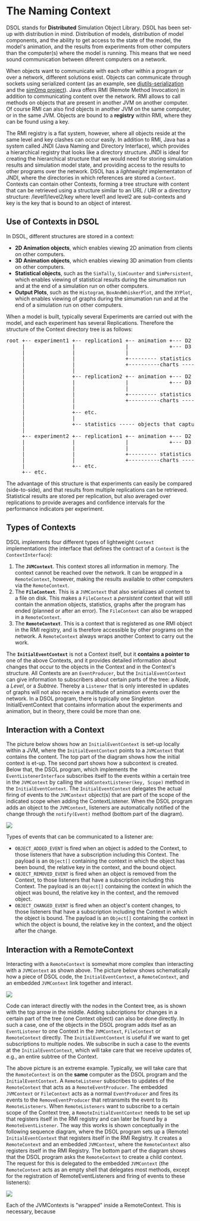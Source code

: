 # The Naming Context

DSOL stands for **Distributed** Simulation Object Library. DSOL has been set-up with distribution in mind. Distribution of models, distribution of model components, and the ability to get access to the state of the model, the model's animation, and the results from experiments from other computers than the computer(s) where the model is running. This means that we need sound communication between diferent computers on a network. 

When objects want to communicate with each other within a program or over a network, different solutions exist. Objects can communicate through sockets using serialized content (as an example, see [djutils-serialization](https://djutils.org/manual/djutils-serialization) and the [sim0mq project](https://sim0mq.org/manual/)). Java offers RMI (Remote Method Invocation) in addition to communicating content over the network. RMI allows to call methods on objects that are present in another JVM on another computer. Of course RMI can also find objects in another JVM on the same computer, or in the same JVM. Objects are bound to a **registry** within RMI, where they can be found using a key.

The RMI registry is a flat system, however, where all objects reside at the same level and key clashes can occur easily. In addition to RMI, Java has a system called JNDI (Java Naming and Directory Interface), which provides a hierarchical registry that looks like a directory structure. JNDI is ideal for creating the hierarchical structure that we would need for storing simulation results and simulation model state, and providing access to the results to other programs over the network. DSOL has a _lightweight_ implementaton of JNDI, where the directories in which references are stored a `Context`. Contexts can contain other Contexts, forming a tree structure with content that can be retrieved using a structure similar to an URL / URI or a directory structure: /level1/level2/key where level1 and level2 are sub-contexts and key is the key that is bound to an object of interest.


## Use of Contexts in DSOL

In DSOL, different structures are stored in a context:

* **2D Animation objects**, which enables viewing 2D animation from clients on other computers.
* **3D Animation objects**, which enables viewing 3D animation from clients on other computers.
* **Statistical objects**, such as the `SimTally`, `SimCounter` and `SimPersistent`, which enables viewing of statistical results during the simumation run and at the end of a simulation run on other computers.
* **Output Plots**, such as the `Histogram`, `BoxAndWhiskerPlot`, and the `XYPlot`, which enables viewing of graphs during the simumation run and at the end of a simulation run on other computers.

When a model is built, typically several Experiments are carried out with the model, and each experiment has several Replications. Therefore the structure of the Context directory tree is as follows:

<pre>
root +-- experiment1 +-- replication1 +-- animation +--- D2 --- 2D animation objects
     |               |                |             +--- D3 --- 3D animation objects
     |               |                |
     |               |                +--------- statistics --- statistics objects
     |               |                +----------charts ------- chart objects
     |               |
     |               +-- replication2 +-- animation +--- D2 --- 2D animation objects
     |               |                |             +--- D3 --- 3D animation objects
     |               |                |
     |               |                +--------- statistics --- statistics objects
     |               |                +----------charts ------- chart objects
     |               |
     |               +-- etc.
     |               |
     |               +-- statistics ----- objects that capture averages over the replications
     |
     +-- experiment2 +-- replication1 +-- animation +--- D2 --- 2D animation objects
     |               |                |             +--- D3 --- 3D animation objects
     |               |                |
     |               |                +--------- statistics --- statistics objects
     |               |                +----------charts ------- chart objects
     |               +-- etc.
     +-- etc.
</pre>

The advantage of this structure is that experiments can easily be compared (side-to-side), and that results from multiple replications can be retrieved. Statistical results are stored per replication, but also averaged over replications to provide averages and confidence intervals for the performance indicators per experiment.


## Types of Contexts

DSOL implements four different types of lightweight `Context` implementations (the interface that defines the contract of a `Context` is the `ContextInterface`):
1. The **`JVMContext`**. This context stores all information in memory. The context cannot be reached over the network. It can be _wrapped_ in a `RemoteContext`, however, making the results available to other computers via the `RemoteContext`.
2. The **`FileContext`**. This is a `JVMContext` that also serializaes all content to a file on disk. This makes a `FileContext` a _persistent_ context that will still contain the anmation objects, statistics, graphs after the program has ended (planned or after an error). The `FileContext` can also be wrapped in a `RemoteContext`.
3. The **`RemoteContext`**. This is a context that is registered as one RMI object in the RMI registry, and is therefore accessible by other programs on the network. A `RemoteContext` always wraps another Context to carry out the work.

The **`InitialEventContext`** is not a Context itself, but it **contains a pointer to** one of the above Contexts, and it provides detailed information about changes that occur to the objects in the Context and in the Context's structure. All Contexts are an `EventProducer`, but the `InitialEventContext` can give information to subscribers about certain parts of the tree: a _Node_, a _Level_, or a _Subtree_. Thereby a `Listener` that is only interested in updates of graphs will not also receive a multitude of animation events over the network. In a DSOL program, there is typically one Singleton InitialEventContext that contains information about the experiments and animation, but in theory, there could be more than one. 


## Interaction with a Context

The picture below shows how an `InitialEventContext` is set-up locally within a JVM, where the `InitialEventContext` points to a `JVMContext` that contains the content. The top part of the diagram shows how the initial context is et-up. The second part shows how a subcontext is created. Below that, the DSOL program, which implements the `EventListenerInterface` subscribes itself to the events within a certain tree in the `JVMContext` by calling the `addContextListener(key, Scope)` method in the `InitialEventContext`. The `InitialEventContext` delegates the actual firing of events to the `JVMContext` object(s) that are part of the scope of the indicated scope when adding the ContextListener. When the DSOL program adds an object to the `JVMContext`, listeners are automatically notified of the change through the `notify(Event)` method (bottom part of the diagram). 

![](../images/jvm-context.png?resize=700,800)

Types of events that can be communicated to a listener are:
* `OBJECT_ADDED_EVENT` is fired when an object is added to the Context, to those listeners that have a subscription including this Context. The payload is an `Object[]` containing the context in which the object has been bound, the relative key in the context, and the bound object.
* `OBJECT_REMOVED_EVENT` is fired when an object is removed from the Context, to those listeners that have a subscription including this Context. The payload is an `Object[]` containing the context in which the object was bound, the relative key in the context, and the removed object.
* `OBJECT_CHANGED_EVENT` is fired when an object's content changes, to those listeners that have a subscription including the Context in which the object is bound. The payload is an `Object[]` containing the context in which the object is bound, the relative key in the context, and the object after the change.


## Interaction with a RemoteContext

Interacting with a `RemoteContext` is somewhat more complex than interacting with a `JVMContext` as shown above. The picture below shows schematically how a piece of DSOL code, the `InitialEventContext`, a `RemoteContext`, and an embedded `JVMContext` link together and interact. 

![](../images/remote-event-context.png)

Code can interact directly with the nodes in the Context tree, as is shown with the top arrow in the middle. Adding subcriptions for changes in a certain part of the tree (one Context object) can also be done directly. In such a case, one of the objects in the DSOL program adds itsef as an `EventListener` to one Context in the `JVMContext`, `FileContext` or `RemoteContext` directly. The `InitialEventContext` is useful if we want to get subscriptions to multiple nodes. We subscribe in such a case to the events at the `InitialEventContext`, which will take care that we receive updates of, e.g., an entire subtree of the Context. 

The above picture is an extreme example. Typically, we will take care that the `RemoteContext` is on the **same** computer as the DSOL program and the `InitialEventContext`. A `RemoteListener` subscribes to updates of the `RemoteContext` that acts as a `RemoteEventProducer`. The embedded `JVMContext` or `FileContext` acts as a normal `EventProducer` and fires its events to the `RemoveEventProducer` that retransmits the event to its `RemoteListeners`. When `RemoteListeners` want to subscribe to a certain scope of the Context tree, a `RemoteInitialEventContext` needs to be set up that registers itself in the RMI registry and can later be found by a `RemoteEventListener`. The way this works is shown conceptually in the following sequence diagram, where the DSOL program sets up a (Remote) `InitialEventContext` that registers itself in the RMI Registry. It creates a `RemoteContext` and an embedded `JVMContext`, where the `RemoteContext` also registers itself in the RMI Registry. The bottom part of the diagram shows that the DSOL program asks the `RemoteContext` to create a child context. The request for this is delegated to the embedded `JVMContext` (the `RemoteContext` acts as an empty shell that delegates most methods, except for the registration of RemoteEventListeners and firing of events to these listeners):

![](../images/sequence-context-setup.png)

Each of the JVMContexts is "wrapped" inside a RemoteContext. This is necessary, because 

